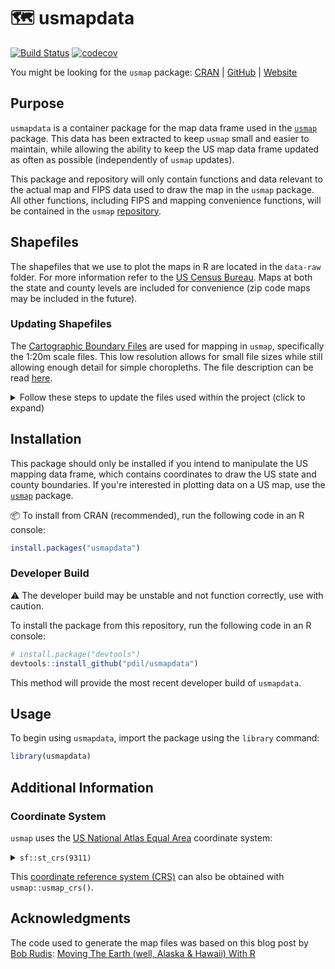 # 🗺 usmapdata

[![Build Status](https://img.shields.io/endpoint.svg?url=https%3A%2F%2Factions-badge.atrox.dev%2Fpdil%2Fusmapdata%2Fbadge%3Fref%3Dmaster&style=popout&label=build)](https://actions-badge.atrox.dev/pdil/usmapdata/goto?ref=master) [![codecov](https://codecov.io/gh/pdil/usmapdata/branch/master/graph/badge.svg)](https://app.codecov.io/gh/pdil/usmapdata)

You might be looking for the `usmap` package: [CRAN](https://cran.r-project.org/package=usmap) | [GitHub](https://github.com/pdil/usmap) | [Website](https://usmap.dev)

## Purpose

`usmapdata` is a container package for the map data frame used in the [`usmap`](https://github.com/pdil/usmap) package. This data has been extracted to keep `usmap` small and easier to maintain, while allowing the ability to keep the US map data frame updated as often as possible (independently of `usmap` updates).

This package and repository will only contain functions and data relevant to the actual map and FIPS data used to draw the map in the `usmap` package. All other functions, including FIPS and mapping convenience functions, will be contained in the `usmap` [repository](https://github.com/pdil/usmap).

## Shapefiles
The shapefiles that we use to plot the maps in R are located in the `data-raw` folder. For more information refer to the [US Census Bureau](https://www.census.gov/geographies/mapping-files/time-series/geo/cartographic-boundary.html). Maps at both the state and county levels are included for convenience (zip code maps may be included in the future).

### Updating Shapefiles
The [Cartographic Boundary Files](https://www.census.gov/geographies/mapping-files/time-series/geo/cartographic-boundary.html) are used for mapping in `usmap`, specifically the 1:20m scale files. This low resolution allows for small file sizes while still allowing enough detail for simple choropleths. The file description can be read [here](https://www.census.gov/programs-surveys/geography/technical-documentation/naming-convention/cartographic-boundary-file.html).

<details>
    <summary>Follow these steps to update the files used within the project (click to expand)</summary>
    <br>
    <ol>
        <li>Go to https://www.census.gov/geographies/mapping-files/time-series/geo/cartographic-boundary.html and select the most recent year available.</li>
        <li>In the <strong>Cartographic Boundary Files by Geography</strong> section, download the following files to the <code>data-raw</code> folder:</li>
        <ul>
            <li>Counties 1 : 20,000,000 (national) shapefile</li>
            <li>States 1 : 20,000,000 (national) shapefile</li>
        </ul>
        <li>Run <code>usmapdata::create_map_data()</code> for both <code>type = "states"</code> and <code>type = "counties"</code> on the shapefiles, storing the outputs in <code>inst/extdata</code>.</li>
        <li>Ensure all package tests continue to pass, e.g. with <code>devtools::test()</code>.</li>
    </ol>
    </code>
    After applying these changes, <a href=https://github.com/pdil/usmapdata/compare>open a pull request</a> and await review.
</details>

## Installation
This package should only be installed if you intend to manipulate the US mapping data frame, which contains coordinates to draw the US state and county boundaries. If you're interested in plotting data on a US map, use the [`usmap`](https://github.com/pdil/usmap) package.

📦 To install from CRAN (recommended), run the following code in an R console:
```r
install.packages("usmapdata")
```

### Developer Build
⚠️ The developer build may be unstable and not function correctly, use with caution.

To install the package from this repository, run the following code in an R console:
```r
# install.package("devtools")
devtools::install_github("pdil/usmapdata")
```
This method will provide the most recent developer build of `usmapdata`.

## Usage
To begin using `usmapdata`, import the package using the `library` command:
```r
library(usmapdata)
```

## Additional Information

### Coordinate System
`usmap` uses the [US National Atlas Equal Area](https://epsg.io/9311) coordinate system:

<details>
    <summary><code>sf::st_crs(9311)</code></summary>

    ```r
    #> Coordinate Reference System:
    #>   User input: EPSG:9311
    #>   wkt:
    #> PROJCRS["NAD27 / US National Atlas Equal Area",
    #>     BASEGEOGCRS["NAD27",
    #>         DATUM["North American Datum 1927",
    #>             ELLIPSOID["Clarke 1866",6378206.4,294.978698213898,
    #>                 LENGTHUNIT["metre",1]]],
    #>         PRIMEM["Greenwich",0,
    #>             ANGLEUNIT["degree",0.0174532925199433]],
    #>         ID["EPSG",4267]],
    #>     CONVERSION["US National Atlas Equal Area",
    #>         METHOD["Lambert Azimuthal Equal Area (Spherical)",
    #>             ID["EPSG",1027]],
    #>         PARAMETER["Latitude of natural origin",45,
    #>             ANGLEUNIT["degree",0.0174532925199433],
    #>             ID["EPSG",8801]],
    #>         PARAMETER["Longitude of natural origin",-100,
    #>             ANGLEUNIT["degree",0.0174532925199433],
    #>             ID["EPSG",8802]],
    #>         PARAMETER["False easting",0,
    #>             LENGTHUNIT["metre",1],
    #>             ID["EPSG",8806]],
    #>         PARAMETER["False northing",0,
    #>             LENGTHUNIT["metre",1],
    #>             ID["EPSG",8807]]],
    #>     CS[Cartesian,2],
    #>         AXIS["easting (X)",east,
    #>             ORDER[1],
    #>             LENGTHUNIT["metre",1]],
    #>         AXIS["northing (Y)",north,
    #>             ORDER[2],
    #>             LENGTHUNIT["metre",1]],
    #>     USAGE[
    #>         SCOPE["Statistical analysis."],
    #>         AREA["United States (USA) - onshore and offshore."],
    #>         BBOX[15.56,167.65,74.71,-65.69]],
    #>     ID["EPSG",9311]]
    ```
</details>

This [coordinate reference system (CRS)](https://www.nceas.ucsb.edu/sites/default/files/2020-04/OverviewCoordinateReferenceSystems.pdf) can also be obtained with `usmap::usmap_crs()`.

## Acknowledgments
The code used to generate the map files was based on this blog post by [Bob Rudis](https://github.com/hrbrmstr):
[Moving The Earth (well, Alaska & Hawaii) With R](https://rud.is/b/2014/11/16/moving-the-earth-well-alaska-hawaii-with-r/)
